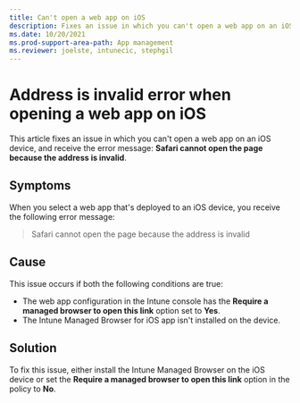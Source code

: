 ```yaml
---
title: Can't open a web app on iOS
description: Fixes an issue in which you can't open a web app on an iOS device with the 'Safari cannot open the page because the address is invalid' error message.
ms.date: 10/20/2021
ms.prod-support-area-path: App management
ms.reviewer: joelste, intunecic, stephgil
---
```

# Address is invalid error when opening a web app on iOS

This article fixes an issue in which you can't open a web app on an iOS device, and receive the error message: **Safari cannot open the page because the address is invalid**.

## Symptoms

When you select a web app that's deployed to an iOS device, you receive the following error message:

> Safari cannot open the page because the address is invalid

## Cause

This issue occurs if both the following conditions are true:

- The web app configuration in the Intune console has the **Require a managed browser to open this link** option set to **Yes**.
- The Intune Managed Browser for iOS app isn't installed on the device.

## Solution

To fix this issue, either install the Intune Managed Browser on the iOS device or set the **Require a managed browser to open this link** option in the policy to **No**.
